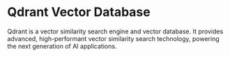 # Qdrant Vector Database
Qdrant is a vector similarity search engine and vector database. It provides advanced, high-performant vector similarity search technology, powering the next generation of AI applications.
